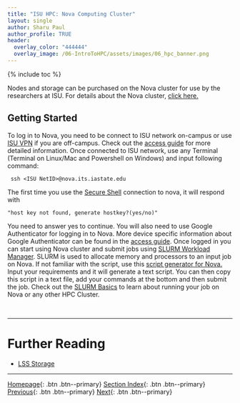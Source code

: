 ```yaml
---
title: "ISU HPC: Nova Computing Cluster"
layout: single
author: Sharu Paul
author_profile: TRUE
header:
  overlay_color: "444444"
  overlay_image: /06-IntroToHPC/assets/images/06_hpc_banner.png
---
```


{% include toc %}

Nodes and storage can be purchased on the Nova cluster for use by the researchers at ISU. For details about the Nova cluster, <a href="https://www.hpc.iastate.edu/guides/nova" target="_blank">click here.</a> <br>


## Getting Started
To log in to Nova, you need to be connect to ISU network on-campus or use <a href="https://vpn.iastate.edu/+CSCOE+/logon.html#form_title_text" target="_blank">ISU VPN</a> if you are off-campus. Check out the <a href="https://www.hpc.iastate.edu/guides/nova/access-and-login" target="_blank">access guide</a> for more detailed information.
Once connected to ISU network, use any Terminal (Terminal on Linux/Mac and Powershell on Windows) and input following command:

```
 ssh <ISU NetID>@nova.its.iastate.edu
```

The first time you use the <a href="https://datascience.101workbook.org/06-IntroToHPC/02-SSH/01-secure-shell-connection" target="_blank">Secure Shell</a> connection to nova, it will respond with 

```
"host key not found, generate hostkey?(yes/no)"
```

You need to answer yes to continue. You will also need to use Google Authenticator for logging in to Nova. More device specific information about Google Authenticator can be found in the <a href="https://www.hpc.iastate.edu/guides/nova/access-and-login" target="_blank">access guide</a>. Once logged in you can start using Nova cluster and submit jobs using <a href="https://datascience.101workbook.org/06-IntroToHPC/05-JOB-QUEUE/01-SLURM/01-slurm-introduction" target="_blank">SLURM Workload Manager</a>. SLURM is used to allocate memory and processors to an input job on Nova. If not familiar with the script, use this <a href="https://www.hpc.iastate.edu/guides/nova/slurm-script-generator-for-nova" target="_blank">script generator for Nova.</a> Input your requirements and it will generate a text script. You can then copy this script in a text file, add your commands at the bottom and then submit the job. Check out the <a href="https://datascience.101workbook.org/06-IntroToHPC/05-JOB-QUEUE/01-SLURM/01-slurm-basics" target="_blank">SLURM Basics</a> to learn about running your job on Nova or any other HPC Cluster.

<br>

___
# Further Reading
* [LSS Storage](04-isu-hpc-lss-storage)

___

[Homepage](../../../index.md){: .btn  .btn--primary}
[Section Index](../../00-IntroToHPC-LandingPage){: .btn  .btn--primary}
[Previous](02-isu-hpc-condo-cluster){: .btn  .btn--primary}
[Next](04-isu-hpc-lss-storage){: .btn  .btn--primary}
